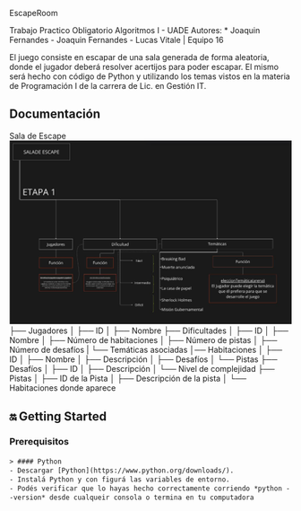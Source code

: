 EscapeRoom

 Trabajo Practico Obligatorio Algoritmos I - UADE
 Autores: * Joaquin Fernandes - Joaquin Fernandes - Lucas Vitale | Equipo 16

 El juego consiste en escapar de una sala generada de forma aleatoria, donde el jugador deberá resolver acertijos para poder escapar. El mismo será hecho con código de Python y utilizando los temas vistos en la materia de Programación I de la carrera de Lic. en Gestión IT.

 ## Documentación
 Sala de Escape
![alt text](image.png)
 ├── Jugadores
 │  ├── ID
 │  ├── Nombre 
 ├── Dificultades 
 │ ├── ID
 │ ├── Nombre
 │ ├── Número de habitaciones 
 │ ├── Número de pistas
 │ ├── Número de desafíos
 | └── Temáticas asociadas
 │── Habitaciones 
 │ ├── ID
 │ ├── Nombre
 │ ├── Descripción
 │ ├── Desafíos
 │ └── Pistas
 ├── Desafíos 
 │ ├── ID
 │ ├── Descripción
 │ └── Nivel de complejidad
 ├── Pistas 
 │ ├── ID de la Pista
 │ ├── Descripción de la pista
 │ └── Habitaciones donde aparece

 ## 🔛 Getting Started
 ### Prerequisitos

    > #### Python 
    - Descargar [Python](https://www.python.org/downloads/).
    - Instalá Python y con figurá las variables de entorno.
    - Podés verificar que lo hayas hecho correctamente corriendo *python --version* desde cualqueir consola o termina en tu computadora